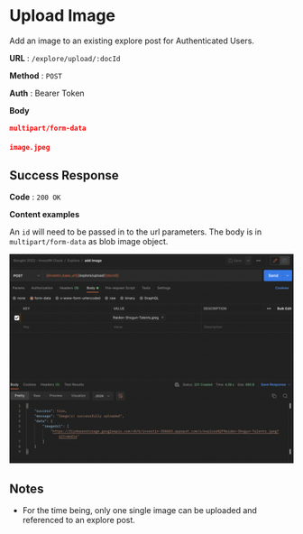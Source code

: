# Upload Image

Add an image to an existing explore post for Authenticated Users.

**URL** : `/explore/upload/:docId`

**Method** : `POST`

**Auth** : Bearer Token

**Body**

```json
multipart/form-data

image.jpeg
```

## Success Response

**Code** : `200 OK`

**Content examples**

An `id` will need to be passed in to the url parameters. The body is in `multipart/form-data` as blob image object.

![](../upload%20image%20postman.png)

## Notes

* For the time being, only one single image can be uploaded and referenced to an explore post.